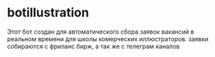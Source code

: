 # botillustration
Этот бот создан для автоматического сбора заявок вакансий в реальном времени для школы комерческих иллюстраторов. заявки собираются с фриланс бирж, а так же с телеграм каналов

